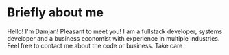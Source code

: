 # Briefly about me
Hello! I'm Damjan! Pleasant to meet you! I am a fullstack developer, systems developer and a business economist with experience in multiple industries. Feel free to contact me about the code or business. Take care
